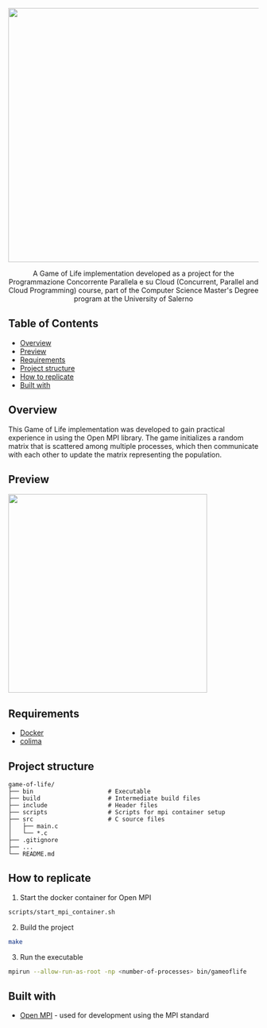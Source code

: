 <p align="center">
  <img src="https://github.com/user-attachments/assets/7a7d349b-7354-49fd-bb03-b2619d20f299" width="512" heigth="120">
</p>


<p align="center">
    A Game of Life implementation developed as a project for the Programmazione Concorrente Parallela e su Cloud (Concurrent, Parallel and Cloud Programming) course, part of the Computer Science Master's Degree program at the University of Salerno
</p>


## Table of Contents
- [Overview](#Overview)
- [Preview](#Preview)
- [Requirements](#Requirements)
- [Project structure](#Project-structure)
- [How to replicate](#How-to-replicate)
- [Built with](#Built-with)


## Overview 
<p>
    This Game of Life implementation was developed to gain practical experience in using the Open MPI library. The game initializes a random matrix that is scattered among multiple processes, which then communicate with each other to update the matrix representing the population.
</p>


## Preview
<p>
  <img src="" width="400" heigth="400">
</p>


## Requirements 
- [Docker](https://www.docker.com)
- [colima](https://github.com/abiosoft/colima)


## Project structure
```
game-of-life/
├── bin                     # Executable
├── build                   # Intermediate build files
├── include                 # Header files
├── scripts                 # Scripts for mpi container setup
├── src                     # C source files
│   ├── main.c              
│   └── *.c
├── .gitignore
├── ...
└── README.md
```          


## How to replicate
1) Start the docker container for Open MPI 
```bash
scripts/start_mpi_container.sh
```
2) Build the project
```bash
make 
```
3) Run the executable
```bash
mpirun --allow-run-as-root -np <number-of-processes> bin/gameoflife
```


## Built with
- [Open MPI](https://www.open-mpi.org) - used for development using the MPI standard
